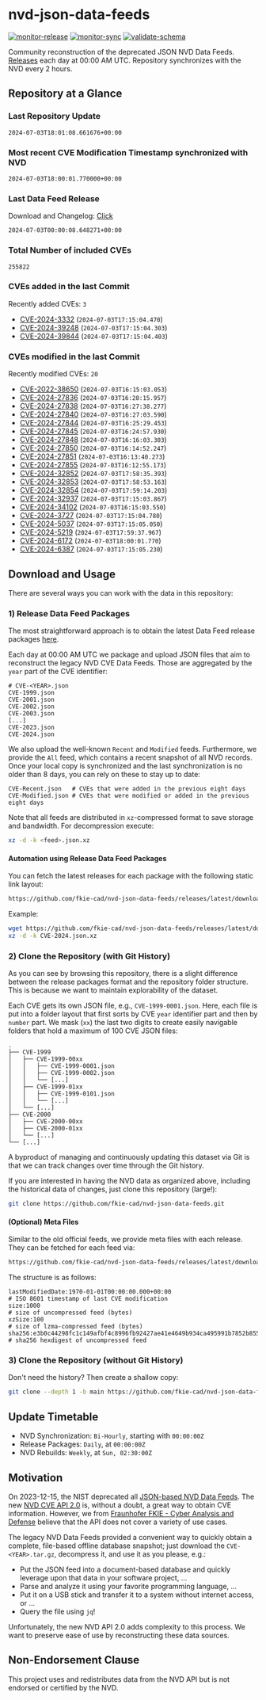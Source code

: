 # nvd-json-data-feeds

[![monitor-release](https://github.com/fkie-cad/nvd-json-data-feeds/actions/workflows/monitor_release.yml/badge.svg)](https://github.com/fkie-cad/nvd-json-data-feeds/actions/workflows/monitor_release.yml)
[![monitor-sync](https://github.com/fkie-cad/nvd-json-data-feeds/actions/workflows/monitor_sync.yml/badge.svg)](https://github.com/fkie-cad/nvd-json-data-feeds/actions/workflows/monitor_sync.yml)
[![validate-schema](https://github.com/fkie-cad/nvd-json-data-feeds/actions/workflows/validate_schema.yml/badge.svg)](https://github.com/fkie-cad/nvd-json-data-feeds/actions/workflows/validate_schema.yml)

Community reconstruction of the deprecated JSON NVD Data Feeds.
[Releases](https://github.com/fkie-cad/nvd-json-data-feeds/releases/latest) each day at 00:00 AM UTC.
Repository synchronizes with the NVD every 2 hours.

## Repository at a Glance

### Last Repository Update

```plain
2024-07-03T18:01:08.661676+00:00
```

### Most recent CVE Modification Timestamp synchronized with NVD

```plain
2024-07-03T18:00:01.770000+00:00
```

### Last Data Feed Release

Download and Changelog: [Click](https://github.com/fkie-cad/nvd-json-data-feeds/releases/latest)

```plain
2024-07-03T00:00:08.648271+00:00
```

### Total Number of included CVEs

```plain
255822
```

### CVEs added in the last Commit

Recently added CVEs: `3`

- [CVE-2024-3332](CVE-2024/CVE-2024-33xx/CVE-2024-3332.json) (`2024-07-03T17:15:04.470`)
- [CVE-2024-39248](CVE-2024/CVE-2024-392xx/CVE-2024-39248.json) (`2024-07-03T17:15:04.303`)
- [CVE-2024-39844](CVE-2024/CVE-2024-398xx/CVE-2024-39844.json) (`2024-07-03T17:15:04.403`)


### CVEs modified in the last Commit

Recently modified CVEs: `20`

- [CVE-2022-38650](CVE-2022/CVE-2022-386xx/CVE-2022-38650.json) (`2024-07-03T16:15:03.053`)
- [CVE-2024-27836](CVE-2024/CVE-2024-278xx/CVE-2024-27836.json) (`2024-07-03T16:28:15.957`)
- [CVE-2024-27838](CVE-2024/CVE-2024-278xx/CVE-2024-27838.json) (`2024-07-03T16:27:38.277`)
- [CVE-2024-27840](CVE-2024/CVE-2024-278xx/CVE-2024-27840.json) (`2024-07-03T16:27:03.590`)
- [CVE-2024-27844](CVE-2024/CVE-2024-278xx/CVE-2024-27844.json) (`2024-07-03T16:25:29.453`)
- [CVE-2024-27845](CVE-2024/CVE-2024-278xx/CVE-2024-27845.json) (`2024-07-03T16:24:57.930`)
- [CVE-2024-27848](CVE-2024/CVE-2024-278xx/CVE-2024-27848.json) (`2024-07-03T16:16:03.303`)
- [CVE-2024-27850](CVE-2024/CVE-2024-278xx/CVE-2024-27850.json) (`2024-07-03T16:14:52.247`)
- [CVE-2024-27851](CVE-2024/CVE-2024-278xx/CVE-2024-27851.json) (`2024-07-03T16:13:40.273`)
- [CVE-2024-27855](CVE-2024/CVE-2024-278xx/CVE-2024-27855.json) (`2024-07-03T16:12:55.173`)
- [CVE-2024-32852](CVE-2024/CVE-2024-328xx/CVE-2024-32852.json) (`2024-07-03T17:58:35.393`)
- [CVE-2024-32853](CVE-2024/CVE-2024-328xx/CVE-2024-32853.json) (`2024-07-03T17:58:53.163`)
- [CVE-2024-32854](CVE-2024/CVE-2024-328xx/CVE-2024-32854.json) (`2024-07-03T17:59:14.203`)
- [CVE-2024-32937](CVE-2024/CVE-2024-329xx/CVE-2024-32937.json) (`2024-07-03T17:15:03.867`)
- [CVE-2024-34102](CVE-2024/CVE-2024-341xx/CVE-2024-34102.json) (`2024-07-03T16:15:03.550`)
- [CVE-2024-3727](CVE-2024/CVE-2024-37xx/CVE-2024-3727.json) (`2024-07-03T17:15:04.780`)
- [CVE-2024-5037](CVE-2024/CVE-2024-50xx/CVE-2024-5037.json) (`2024-07-03T17:15:05.050`)
- [CVE-2024-5219](CVE-2024/CVE-2024-52xx/CVE-2024-5219.json) (`2024-07-03T17:59:37.967`)
- [CVE-2024-6172](CVE-2024/CVE-2024-61xx/CVE-2024-6172.json) (`2024-07-03T18:00:01.770`)
- [CVE-2024-6387](CVE-2024/CVE-2024-63xx/CVE-2024-6387.json) (`2024-07-03T17:15:05.230`)


## Download and Usage

There are several ways you can work with the data in this repository:

### 1) Release Data Feed Packages

The most straightforward approach is to obtain the latest Data Feed release packages [here](https://github.com/fkie-cad/nvd-json-data-feeds/releases/latest).

Each day at 00:00 AM UTC we package and upload JSON files that aim to reconstruct the legacy NVD CVE Data Feeds.
Those are aggregated by the `year` part of the CVE identifier:

```
# CVE-<YEAR>.json
CVE-1999.json
CVE-2001.json
CVE-2002.json
CVE-2003.json
[...]
CVE-2023.json
CVE-2024.json
```

We also upload the well-known `Recent` and `Modified` feeds.
Furthermore, we provide the `All` feed, which contains a recent snapshot of all NVD records.
Once your local copy is synchronized and the last synchronization is no older than 8 days, you can rely on these to stay up to date:

```plain
CVE-Recent.json   # CVEs that were added in the previous eight days
CVE-Modified.json # CVEs that were modified or added in the previous eight days
```

Note that all feeds are distributed in `xz`-compressed format to save storage and bandwidth.
For decompression execute:

```sh
xz -d -k <feed>.json.xz
```

#### Automation using Release Data Feed Packages

You can fetch the latest releases for each package with the following static link layout:

```sh
https://github.com/fkie-cad/nvd-json-data-feeds/releases/latest/download/CVE-<YEAR>.json.xz
```

Example:

```sh
wget https://github.com/fkie-cad/nvd-json-data-feeds/releases/latest/download/CVE-2024.json.xz
xz -d -k CVE-2024.json.xz
```

### 2) Clone the Repository (with Git History)

As you can see by browsing this repository, there is a slight difference between the release packages format and the repository folder structure.
This is because we want to maintain explorability of the dataset.

Each CVE gets its own JSON file, e.g., `CVE-1999-0001.json`.
Here, each file is put into a folder layout that first sorts by CVE `year` identifier part and then by `number` part.
We mask (`xx`) the last two digits to create easily navigable folders that hold a maximum of 100 CVE JSON files:

```plain
.
├── CVE-1999
│   ├── CVE-1999-00xx
│   │   ├── CVE-1999-0001.json
│   │   ├── CVE-1999-0002.json
│   │   └── [...]
│   ├── CVE-1999-01xx
│   │   ├── CVE-1999-0101.json
│   │   └── [...]
│   └── [...]
├── CVE-2000
│   ├── CVE-2000-00xx
│   ├── CVE-2000-01xx
│   └── [...]
└── [...]
```

A byproduct of managing and continuously updating this dataset via Git is that we can track changes over time through the Git history.

If you are interested in having the NVD data as organized above, including the historical data of changes, just clone this repository (large!):

```sh
git clone https://github.com/fkie-cad/nvd-json-data-feeds.git
```

#### (Optional) Meta Files

Similar to the old official feeds, we provide meta files with each release. They can be fetched for each feed via:

```sh
https://github.com/fkie-cad/nvd-json-data-feeds/releases/latest/download/CVE-<YEAR>.meta
```

The structure is as follows:

```plain
lastModifiedDate:1970-01-01T00:00:00.000+00:00                          # ISO 8601 timestamp of last CVE modification
size:1000                                                               # size of uncompressed feed (bytes)
xzSize:100                                                              # size of lzma-compressed feed (bytes)
sha256:e3b0c44298fc1c149afbf4c8996fb92427ae41e4649b934ca495991b7852b855 # sha256 hexdigest of uncompressed feed
```

### 3) Clone the Repository (without Git History)

Don't need the history? Then create a shallow copy:

```sh
git clone --depth 1 -b main https://github.com/fkie-cad/nvd-json-data-feeds.git
```


## Update Timetable

* NVD Synchronization: `Bi-Hourly`, starting with `00:00:00Z`
* Release Packages: `Daily`, at `00:00:00Z`
* NVD Rebuilds: `Weekly`, at `Sun, 02:30:00Z`


## Motivation

On 2023-12-15, the NIST deprecated all [JSON-based NVD Data Feeds](https://nvd.nist.gov/vuln/data-feeds#divRetirementBanner-1).
The new [NVD CVE API 2.0](https://nvd.nist.gov/developers/vulnerabilities) is, without a doubt, a great way to obtain CVE information.
However, we from [Fraunhofer FKIE - Cyber Analysis and Defense](https://www.fkie.fraunhofer.de/en/departments/cad.html) believe that the API does not cover a variety of use cases.

The legacy NVD Data Feeds provided a convenient way to quickly obtain a complete, file-based offline database snapshot; just download the `CVE-<YEAR>.tar.gz`, decompress it, and use it as you please, e.g.:

- Put the JSON feed into a document-based database and quickly leverage upon that data in your software project, ...
- Parse and analyze it using your favorite programming language, ...
- Put it on a USB stick and transfer it to a system without internet access, or ...
- Query the file using `jq`!

Unfortunately, the new NVD API 2.0 adds complexity to this process.
We want to preserve ease of use by reconstructing these data sources.

## Non-Endorsement Clause

This project uses and redistributes data from the NVD API but is not endorsed or certified by the NVD.